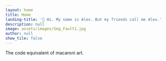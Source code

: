 ```yaml
---
layout: home
title: Home
landing-title: '👋 Hi. My name is Alex. But my friends call me Alex.'
description: null
image: assets/images/Seg_Fault1.jpg
author: null
show_tile: false
---
```


The code equivalent of macaroni art.
